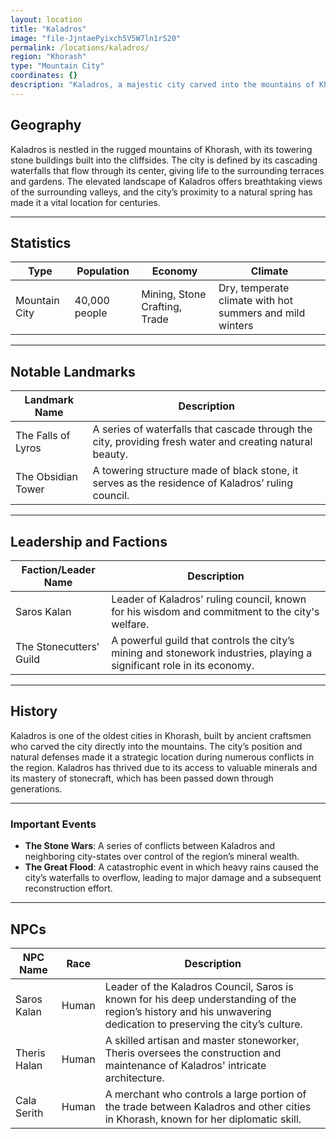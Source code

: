 ```yaml
---
layout: location
title: "Kaladros"
image: "file-JjntaePyixch5V5W7ln1rS20"
permalink: /locations/kaladros/
region: "Khorash"
type: "Mountain City"
coordinates: {}
description: "Kaladros, a majestic city carved into the mountains of Khorash, is known for its impressive stone towers and waterfalls that wind through its architecture. This ancient city is a testament to the skill of its builders and is a key location in the region’s history."
---
```


## Geography

Kaladros is nestled in the rugged mountains of Khorash, with its towering stone buildings built into the cliffsides. The city is defined by its cascading waterfalls that flow through its center, giving life to the surrounding terraces and gardens. The elevated landscape of Kaladros offers breathtaking views of the surrounding valleys, and the city’s proximity to a natural spring has made it a vital location for centuries. 

---

## Statistics

| Type         | Population       | Economy             | Climate                |
|--------------|------------------|---------------------|------------------------|
| Mountain City | 40,000 people    | Mining, Stone Crafting, Trade | Dry, temperate climate with hot summers and mild winters |

---

## Notable Landmarks

| Landmark Name          | Description                                                                                     |
|------------------------|-------------------------------------------------------------------------------------------------|
| The Falls of Lyros      | A series of waterfalls that cascade through the city, providing fresh water and creating natural beauty. |
| The Obsidian Tower      | A towering structure made of black stone, it serves as the residence of Kaladros’ ruling council. |

---

## Leadership and Factions

| Faction/Leader Name     | Description                                                                                     |
|-------------------------|-------------------------------------------------------------------------------------------------|
| Saros Kalan             | Leader of Kaladros' ruling council, known for his wisdom and commitment to the city's welfare. |
| The Stonecutters' Guild | A powerful guild that controls the city’s mining and stonework industries, playing a significant role in its economy. |

---

## History

Kaladros is one of the oldest cities in Khorash, built by ancient craftsmen who carved the city directly into the mountains. The city’s position and natural defenses made it a strategic location during numerous conflicts in the region. Kaladros has thrived due to its access to valuable minerals and its mastery of stonecraft, which has been passed down through generations.

---

### Important Events

- **The Stone Wars**: A series of conflicts between Kaladros and neighboring city-states over control of the region’s mineral wealth.
- **The Great Flood**: A catastrophic event in which heavy rains caused the city’s waterfalls to overflow, leading to major damage and a subsequent reconstruction effort.

---

## NPCs

| NPC Name          | Race     | Description                                           |
|-------------------|----------|-------------------------------------------------------|
| Saros Kalan       | Human    | Leader of the Kaladros Council, Saros is known for his deep understanding of the region’s history and his unwavering dedication to preserving the city’s culture. |
| Theris Halan      | Human    | A skilled artisan and master stoneworker, Theris oversees the construction and maintenance of Kaladros' intricate architecture. |
| Cala Serith       | Human    | A merchant who controls a large portion of the trade between Kaladros and other cities in Khorash, known for her diplomatic skill. |
